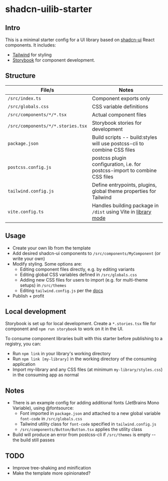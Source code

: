 # shadcn-uilib-starter

## Intro
This is a minimal starter config for a UI library based on [shadcn-ui](https://ui.shadcn.com/) React components. It includes:
- [Tailwind](https://tailwindcss.com/) for styling
- [Storybook](https://storybook.js.org/docs) for component development.

## Structure
| File/s | Notes |
| ------------- | ------- |
| `/src/index.ts` | Component exports only |
| `/src/globals.css` | CSS variable definitions |
| `/src/components/*/*.tsx` | Actual component files |
| `/src/components/*/*.stories.tsx` | Storybook stories for development |
| `package.json` | Build scripts -- build:styles will use postcss-cli to combine CSS files |
| `postcss.config.js` | postcss plugin configuration, i.e. for postcss-import to combine CSS files |
| `tailwind.config.js` | Define entrypoints, plugins, global theme properties for Tailwind |
| `vite.config.ts` | Handles building package in `/dist` using Vite in [library mode](https://vitejs.dev/guide/build#library-mode) |

## Usage
- Create your own lib from the template
- Add desired shadcn-ui components to `/src/components/MyComponent` (or write your own)
- Modify styling. Some options are:
  - Editing component files directly, e.g. by editing variants
  - Editing global CSS variables defined in `/src/globals.css`
  - Adding new CSS files for users to import (e.g. for multi-theme setups) in `/src/themes`
  - Editing `tailwind.config.js` per the [docs](https://tailwindcss.com/docs/configuration)
- Publish + profit

## Local development
Storybook is set up for local development. Create a `*.stories.tsx` file for component and `npm run storybook` to work on it in the UI.

To consume component libraries built with this starter before publishing to a registry, you can:
- Run `npm link` in your library's working directory
- Run `npm link [my-library]` in the working directory of the consuming application
- Import my-library and any CSS files (at minimum `my-library/styles.css`) in the consuming app as normal

## Notes
- There is an example config for adding additional fonts (JetBrains Mono Variable), using @fontsource:
  - Font imported in `package.json` and attached to a new global variable `font-code` in `/src/globals.css`
  - Tailwind utility class for `font-code` specified in `tailwind.config.js`
  - `/src/components/Button/Button.tsx` applies the utility class
- Build will produce an error from postcss-cli if `/src/themes` is empty -- the build still passes

## TODO
- Improve tree-shaking and minification
- Make the template more opinionated?
